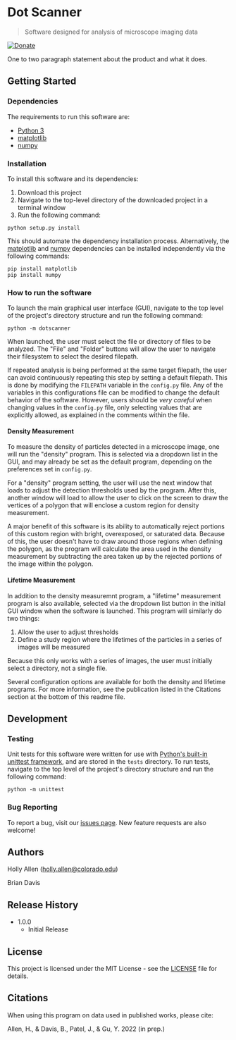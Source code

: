# Dot Scanner
> Software designed for analysis of microscope imaging data

[![Donate](https://img.shields.io/badge/Donate-PayPal-green.svg)](https://www.paypal.com/donate/?business=UA5NL9MJSFMVY)

One to two paragraph statement about the product and what it does.

## Getting Started

### Dependencies

The requirements to run this software are:
- [Python 3](https://www.python.org/downloads/)
- [matplotlib](https://pypi.org/project/matplotlib/)
- [numpy](https://pypi.org/project/numpy/)

### Installation

To install this software and its dependencies:

1. Download this project
2. Navigate to the top-level directory of the downloaded project in a terminal window
3. Run the following command:

```
python setup.py install
```

This should automate the dependency installation process. Alternatively, the [matplotlib](https://pypi.org/project/matplotlib/) and [numpy](https://pypi.org/project/numpy/) dependencies can be installed independently via the following commands:

```
pip install matplotlib
pip install numpy
```

### How to run the software

To launch the main graphical user interface (GUI), navigate to the top level of the project's directory structure and run the following command:

```
python -m dotscanner
```

When launched, the user must select the file or directory of files to be analyzed. The "File" and "Folder" buttons will allow the user to navigate their filesystem to select the desired filepath.

If repeated analysis is being performed at the same target filepath, the user can avoid continuously repeating this step by setting a default filepath. This is done by modifying the `FILEPATH` variable in the `config.py` file. Any of the variables in this configurations file can be modified to change the default behavior of the software. However, users should be *very careful* when changing values in the `config.py` file, only selecting values that are explicitly allowed, as explained in the comments within the file.

#### Density Measurement

To measure the density of particles detected in a microscope image, one will run the "density" program. This is selected via a dropdown list in the GUI, and may already be set as the default program, depending on the preferences set in `config.py`.

For a "density" program setting, the user will use the next window that loads to adjust the detection thresholds used by the program. After this, another window will load to allow the user to click on the screen to draw the vertices of a polygon that will enclose a custom region for density measurement. 

A major benefit of this software is its ability to automatically reject portions of this custom region with bright, overexposed, or saturated data. Because of this, the user doesn't have to draw around those regions when defining the polygon, as the program will calculate the area used in the density measurement by subtracting the area taken up by the rejected portions of the image within the polygon.

#### Lifetime Measurement

In addition to the density measuremnt program, a "lifetime" measurement program is also available, selected via the dropdown list button in the initial GUI window when the software is launched. This program will similarly do two things:

1. Allow the user to adjust thresholds
2. Define a study region where the lifetimes of the particles in a series of images will be measured

Because this only works with a series of images, the user must initially select a directory, not a single file.

Several configuration options are available for both the density and lifetime programs. For more information, see the publication listed in the Citations section at the bottom of this readme file.

## Development

### Testing

Unit tests for this software were written for use with [Python's built-in unittest framework](https://docs.python.org/3/library/unittest.html), and are stored in the `tests` directory. To run tests, navigate to the top level of the project's directory structure and run the following command:

```
python -m unittest
```

### Bug Reporting

To report a bug, visit our [issues page](https://github.com/bdavis222/dotscanner/issues). New feature requests are also welcome!

## Authors

Holly Allen (holly.allen@colorado.edu)

Brian Davis

## Release History

* 1.0.0
    * Initial Release

## License

This project is licensed under the MIT License - see the [LICENSE](LICENSE) file for details.

## Citations

When using this program on data used in published works, please cite:

Allen, H., & Davis, B., Patel, J., & Gu, Y. 2022 (in prep.)
